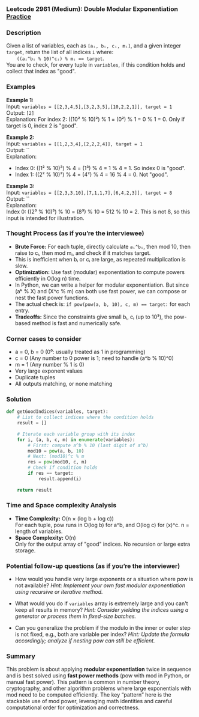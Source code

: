 ### Leetcode 2961 (Medium): Double Modular Exponentiation [Practice](https://leetcode.com/problems/double-modular-exponentiation)

### Description  
Given a list of variables, each as `[aᵢ, bᵢ, cᵢ, mᵢ]`, and a given integer `target`, return the list of all indices `i` where:  
  `((aᵢ^bᵢ % 10)^cᵢ) % mᵢ == target`.  
You are to check, for every tuple in `variables`, if this condition holds and collect that index as "good".

### Examples  

**Example 1:**  
Input: `variables = [[2,3,4,5],[3,2,3,5],[10,2,2,1]], target = 1`  
Output: `[2]`  
Explanation: For index 2: ((10² % 10)²) % 1 = (0²) % 1 = 0 % 1 = 0. Only if target is 0, index 2 is "good".

**Example 2:**  
Input: `variables = [[1,2,3,4],[2,2,2,4]], target = 1`  
Output: ``  
Explanation:  
- Index 0: ((1² % 10)³) % 4 = (1³) % 4 = 1 % 4 = 1. So index 0 is "good".
- Index 1: ((2² % 10)²) % 4 = (4²) % 4 = 16 % 4 = 0. Not "good".

**Example 3:**  
Input: `variables = [[2,3,3,10],[7,1,1,7],[6,4,2,3]], target = 8`  
Output: ``  
Explanation:  
Index 0: ((2³ % 10)³) % 10 = (8³) % 10 = 512 % 10 = 2. This is not 8, so this input is intended for illustration.

### Thought Process (as if you’re the interviewee)  
- **Brute Force:** For each tuple, directly calculate `aᵢ^bᵢ`, then mod 10, then raise to cᵢ, then mod mᵢ, and check if it matches target.
- This is inefficient when bᵢ or cᵢ are large, as repeated multiplication is slow.
- **Optimization:** Use fast (modular) exponentiation to compute powers efficiently in O(log n) time.
- In Python, we can write a helper for modular exponentiation. But since (aᵇ % X) and (X^c % m) can both use fast power, we can compose or nest the fast power functions.
- The actual check is: `if pow(pow(a, b, 10), c, m) == target:` for each entry.
- **Tradeoffs:** Since the constraints give small bᵢ, cᵢ (up to 10³), the pow-based method is fast and numerically safe.

### Corner cases to consider  
- a = 0, b = 0 (0⁰: usually treated as 1 in programming)
- c = 0 (Any number to 0 power is 1; need to handle (a^b % 10)^0)
- m = 1 (Any number % 1 is 0)
- Very large exponent values
- Duplicate tuples
- All outputs matching, or none matching

### Solution

```python
def getGoodIndices(variables, target):
    # List to collect indices where the condition holds
    result = []
    
    # Iterate each variable group with its index
    for i, (a, b, c, m) in enumerate(variables):
        # First: compute a^b % 10 (last digit of a^b)
        mod10 = pow(a, b, 10)
        # Next: (mod10)^c % m
        res = pow(mod10, c, m)
        # Check if condition holds
        if res == target:
            result.append(i)
    
    return result
```

### Time and Space complexity Analysis  

- **Time Complexity:** O(n × (log b + log c))  
    For each tuple, pow runs in O(log b) for a^b, and O(log c) for (x)^c. n = length of variables.
- **Space Complexity:** O(n)  
    Only for the output array of "good" indices. No recursion or large extra storage.

### Potential follow-up questions (as if you’re the interviewer)  

- How would you handle very large exponents or a situation where pow is not available?
  *Hint: Implement your own fast modular exponentiation using recursive or iterative method.*

- What would you do if `variables` array is extremely large and you can't keep all results in memory?
  *Hint: Consider yielding the indices using a generator or process them in fixed-size batches.*

- Can you generalize the problem if the modulo in the inner or outer step is not fixed, e.g., both are variable per index?
  *Hint: Update the formula accordingly; analyze if nesting pow can still be efficient.*

### Summary
This problem is about applying **modular exponentiation** twice in sequence and is best solved using **fast power methods** (pow with mod in Python, or manual fast power). This pattern is common in number theory, cryptography, and other algorithm problems where large exponentials with mod need to be computed efficiently. The key “pattern” here is the stackable use of mod power, leveraging math identities and careful computational order for optimization and correctness.